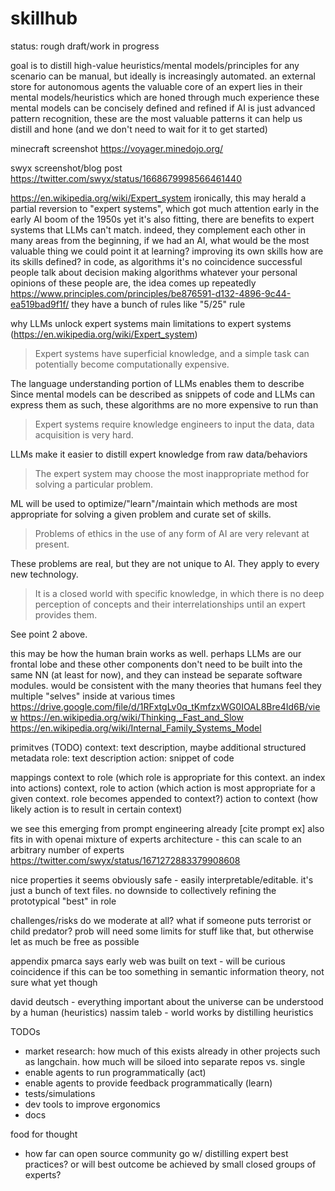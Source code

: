 # skillhub

status: rough draft/work in progress

goal is to distill high-value heuristics/mental models/principles for any scenario
can be manual, but ideally is increasingly automated. an external store for autonomous agents
the valuable core of an expert lies in their mental models/heuristics which are honed through much experience
these mental models can be concisely defined and refined
if AI is just advanced pattern recognition, these are the most valuable patterns it can help us distill and hone (and we don't need to wait for it to get started)

minecraft screenshot
https://voyager.minedojo.org/

swyx screenshot/blog post
https://twitter.com/swyx/status/1668679998566461440

https://en.wikipedia.org/wiki/Expert_system
ironically, this may herald a partial reversion to "expert systems", which got much attention early in the early AI boom of the 1950s
yet it's also fitting, there are benefits to expert systems that LLMs can't match. indeed, they complement each other in many areas
from the beginning, if we had an AI, what would be the most valuable thing we could point it at learning? improving its own skills
how are its skills defined? in code, as algorithms
it's no coincidence successful people talk about decision making algorithms
whatever your personal opinions of these people are, the idea comes up repeatedly
https://www.principles.com/principles/be876591-d132-4896-9c44-ea519bad9f1f/
they have a bunch of rules like "5/25" rule

why LLMs unlock expert systems
main limitations to expert systems (https://en.wikipedia.org/wiki/Expert_system)

> Expert systems have superficial knowledge, and a simple task can potentially become computationally expensive.

The language understanding portion of LLMs enables them to describe Since mental models can be described as snippets of code and LLMs can express them as such, these algorithms are no more expensive to run than

> Expert systems require knowledge engineers to input the data, data acquisition is very hard.

LLMs make it easier to distill expert knowledge from raw data/behaviors

> The expert system may choose the most inappropriate method for solving a particular problem.

ML will be used to optimize/"learn"/maintain which methods are most appropriate for solving a given problem and curate set of skills.

> Problems of ethics in the use of any form of AI are very relevant at present.

These problems are real, but they are not unique to AI. They apply to every new technology.

> It is a closed world with specific knowledge, in which there is no deep perception of concepts and their interrelationships until an expert provides them.

See point 2 above.

this may be how the human brain works as well. perhaps LLMs are our frontal lobe and these other components don't need to be built into the same NN (at least for now), and they can instead be separate software modules. would be consistent with the many theories that humans feel they multiple "selves" inside at various times
https://drive.google.com/file/d/1RFxtgLv0q_tKmfzxWG0IOAL8Bre4Id6B/view
https://en.wikipedia.org/wiki/Thinking,_Fast_and_Slow
https://en.wikipedia.org/wiki/Internal_Family_Systems_Model

primitves (TODO)
context: text description, maybe additional structured metadata
role: text description
action: snippet of code

mappings
context to role (which role is appropriate for this context. an index into actions)
context, role to action (which action is most appropriate for a given context. role becomes appended to context?)
action to context (how likely action is to result in certain context)

we see this emerging from prompt engineering already
[cite prompt ex]
also fits in with openai mixture of experts architecture - this can scale to an arbitrary number of experts
https://twitter.com/swyx/status/1671272883379908608

nice properties
it seems obviously safe - easily interpretable/editable. it's just a bunch of text files. no downside to collectively refining the prototypical "best" in role

challenges/risks
do we moderate at all? what if someone puts terrorist or child predator? prob will need some limits for stuff like that, but otherwise let as much be free as possible

appendix
pmarca says early web was built on text - will be curious coincidence if this can be too
something in semantic information theory, not sure what yet though

david deutsch - everything important about the universe can be understood by a human (heuristics)
nassim taleb - world works by distilling heuristics

TODOs

- market research: how much of this exists already in other projects such as langchain. how much will be siloed into separate repos vs. single
- enable agents to run programmatically (act)
- enable agents to provide feedback programmatically (learn)
- tests/simulations
- dev tools to improve ergonomics
- docs

food for thought

- how far can open source community go w/ distilling expert best practices? or will best outcome be achieved by small closed groups of experts?

